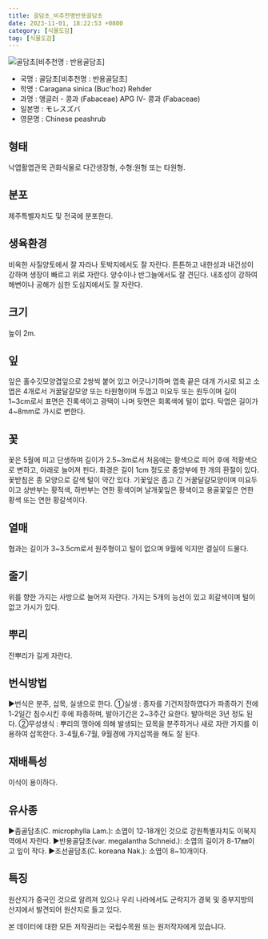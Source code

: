 ```yaml
---
title: 골담초_비추천명반용골담초
date: 2023-11-01, 18:22:53 +0800
category: [식물도감]
tag: [식물도감]
---
```




![골담초[비추천명 : 반용골담초]](http://www.nature.go.kr/fileUpload/plants/basic/Leguminosae/Caragana/12252/12252_9_th2.JPG)
- 국명 : 골담초[비추천명 : 반용골담초]
- 학명 : Caragana sinica (Buc'hoz) Rehder
- 과명 : 앵글러 - 콩과 (Fabaceae) APG Ⅳ- 콩과 (Fabaceae)
- 일본명 : モレスズバ
- 영문명 : Chinese peashrub


## 형태
낙엽활엽관목 관화식물로 다간생장형, 수형:원형 또는 타원형.
## 분포
제주특별자치도 및 전국에 분포한다.
## 생육환경
비옥한 사질양토에서 잘 자라나 토박지에서도 잘 자란다. 튼튼하고 내한성과 내건성이 강하며 생장이 빠르고 위로 자란다. 양수이나  반그늘에서도 잘 견딘다. 내조성이 강하여 해변이나 공해가 심한 도심지에서도 잘 자란다.
## 크기
높이 2m.
## 잎
잎은 홀수깃모양겹잎으로 2쌍씩 붙어 있고 어긋나기하며 엽축 끝은 대개 가시로 되고 소엽은 4개로서 거꿀달걀모양 또는 타원형이며 두껍고 미요두 또는 원두이며 길이 1~3cm로서 표면은 진록색이고 광택이 나며 뒷면은 회록색에 털이 없다. 탁엽은 길이가 4~8mm로 가시로 변한다.
## 꽃
꽃은 5월에 피고 단생하며 길이가 2.5~3m로서 처음에는 황색으로 피어 후에 적황색으로 변하고, 아래로 늘어져 핀다. 화경은 길이 1cm 정도로 중앙부에 한 개의 환절이 있다. 꽃받침은 종 모양으로 갈색 털이 약간 있다. 기꽃잎은 좁고 긴 거꿀달걀모양이며 미요두이고 상반부는 황적색, 하반부는 연한 황색이며 날개꽃잎은 황색이고 용골꽃잎은 연한 황색 또는 연한 황갈색이다.
## 열매
협과는 길이가 3~3.5cm로서 원주형이고 털이 없으며 9월에 익지만 결실이 드물다.
## 줄기
위를 향한 가지는 사방으로 늘어져 자란다. 가지는 5개의 능선이 있고 회갈색이며 털이 없고 가시가 있다.
## 뿌리
잔뿌리가 길게 자란다.
## 번식방법
▶번식은 분주, 삽목, 실생으로 한다. ①실생 : 종자를 기건저장하였다가 파종하기 전에 1-2일간 침수시킨 후에 파종하며, 발아기간은 2~3주간 요한다. 발아력은 3년 정도 된다.②무성생식 : 뿌리의 맹아에 의해 발생되는 묘목을 분주하거나 새로 자란 가지를 이용하여 삽목한다. 3-4월,6-7월, 9월경에 가지삽목을 해도 잘 된다.
## 재배특성
이식이 용이하다.
## 유사종
▶좀골담초(C. microphylla Lam.): 소엽이 12-18개인 것으로 강원특별자치도 이북지역에서 자란다. ▶반용골담초(var. megalantha Schneid.): 소엽의 길이가 8-17㎜이고 잎이 작다.▶조선골담초(C. koreana Nak.): 소엽이 8~10개이다.
## 특징
원산지가 중국인 것으로 알려져 있으나 우리 나라에서도 군락지가 경북 및 중부지방의 산지에서 발견되어 원산지로 들고 있다.






본 데이터에 대한 모든 저작권리는 국립수목원 또는 원저작자에게 있습니다.

